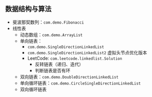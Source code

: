 ## 数据结构与算法

- 斐波那契数列：`com.demo.Fibonacci`
- 线性表
  + 动态数组：`com.demo.ArrayList`
  + 单向链表：
    * `com.demo.SingleDirectionLinkedList`
    * `com.demo.SingleDirectionLinkedList2` 虚拟头节点优化版本
    * LeetCode: `com.leetcode.linkedlist.Solution`
      - 反转链表（递归、迭代）
      - 判断链表是否有环
  + 双向链表：`com.demo.DoubleDirectionLinkedList`
  + 单向循环链表：`com.demo.CircleSingleDirectionLinkedList`
  + 双向循环链表
